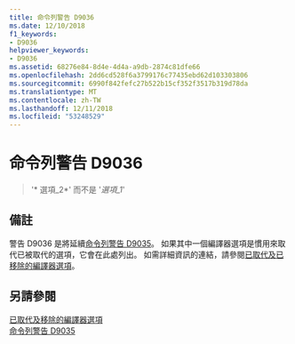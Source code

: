 ```yaml
---
title: 命令列警告 D9036
ms.date: 12/10/2018
f1_keywords:
- D9036
helpviewer_keywords:
- D9036
ms.assetid: 68276e84-8d4e-4d4a-a9db-2874c81dfe66
ms.openlocfilehash: 2dd6cd528f6a3799176c77435ebd62d103303806
ms.sourcegitcommit: 6990f842fefc27b522b15cf352f3517b319d78da
ms.translationtype: MT
ms.contentlocale: zh-TW
ms.lasthandoff: 12/11/2018
ms.locfileid: "53248529"
---
```

# <a name="command-line-warning-d9036"></a>命令列警告 D9036

> '* 選項\_2*' 而不是 '*選項\_1*'

## <a name="remarks"></a>備註

警告 D9036 是將延續[命令列警告 D9035](../../error-messages/tool-errors/command-line-warning-d9035.md)。 如果其中一個編譯器選項是慣用來取代已被取代的選項，它會在此處列出。 如需詳細資訊的連結，請參閱[已取代及已移除的編譯器選項](../../build/reference/compiler-options-listed-by-category.md#deprecated-and-removed-compiler-options)。

## <a name="see-also"></a>另請參閱

[已取代及移除的編譯器選項](../../build/reference/compiler-options-listed-by-category.md#deprecated-and-removed-compiler-options)<br/>
[命令列警告 D9035](command-line-warning-d9035.md)